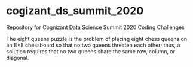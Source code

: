 # cogizant_ds_summit_2020
Repository for Cognizant Data Science Summit 2020 Coding Challenges

The eight queens puzzle is the problem of placing eight chess queens on an 8×8 chessboard so that no two queens threaten each other; thus, a solution requires that no two queens share the same row, column, or diagonal.
